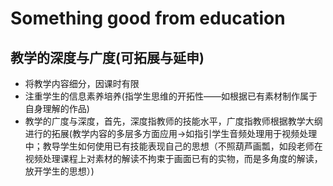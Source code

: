 # Something good from education

## 教学的深度与广度(可拓展与延申)
- 将教学内容细分，因课时有限
- 注重学生的信息素养培养(指学生思维的开拓性——如根据已有素材制作属于自身理解的作品)
- 教学的广度与深度，首先，深度指教师的技能水平，广度指教师根据教学大纲进行的拓展(教学内容的多层多方面应用->如指引学生音频处理用于视频处理中；教导学生如何使用已有技能表现自己的思想（不照葫芦画瓢，如段老师在视频处理课程上对素材的解读不拘束于画面已有的实物，而是多角度的解读，放开学生的思想）)